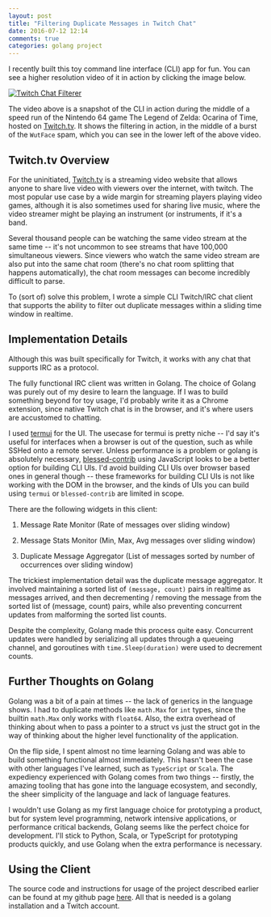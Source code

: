 ```yaml
---
layout: post
title: "Filtering Duplicate Messages in Twitch Chat"
date: 2016-07-12 12:14
comments: true
categories: golang project
---
```


I recently built this toy command line interface (CLI) app for fun. You can see a higher resolution video of it in action by clicking the image below.

[![Twitch Chat Filterer](http://i.imgur.com/m50Kii1.gif)](https://www.youtube.com/watch?v=i8sRO7_qvOY "Twitch Chat Filterer")

The video above is a snapshot of the CLI in action during the middle of a speed run of the Nintendo 64 game The Legend of Zelda: Ocarina of Time, hosted on [Twitch.tv](https://www.twitch.tv/). It shows the filtering in action, in the middle of a burst of the `WutFace` spam, which you can see in the lower left of the above video.

## Twitch.tv Overview
For the uninitiated, [Twitch.tv](https://www.twitch.tv/) is a streaming video website that allows anyone to share live video with viewers over the internet, with twitch. The most popular use case by a wide margin for streaming players playing video games, although it is also sometimes used for sharing live music, where the video streamer might be playing an instrument (or instruments, if it's a band.

Several thousand people can be watching the same video stream at the same time -- it's not uncommon to see streams that have 100,000 simultaneous viewers. Since viewers who watch the same video stream are also put into the same chat room (there's no chat room splitting that happens automatically), the chat room messages can become incredibly difficult to parse.

To (sort of) solve this problem, I wrote a simple CLI Twitch/IRC chat client that supports the ability to filter out duplicate messages within a sliding time window in realtime.

## Implementation Details

Although this was built specifically for Twitch, it works with any chat that supports IRC as a protocol.

The fully functional IRC client was written in Golang. The choice of Golang was purely out of my desire to learn the language. If I was to build something beyond for toy usage, I'd probably write it as a Chrome extension, since native Twitch chat is in the browser, and it's where users are accustomed to chatting.

I used [termui](https://github.com/gizak/termui) for the UI. The usecase for termui is pretty niche -- I'd say it's useful for interfaces when a browser is out of the question, such as while SSHed onto a remote server. Unless performance is a problem or golang is absolutely necessary, [blessed-contrib](https://github.com/yaronn/blessed-contrib) using JavaScript looks to be a better option for building CLI UIs. I'd avoid building CLI UIs over browser based ones in general though -- these frameworks for building CLI UIs is not like working with the DOM in the browser, and the kinds of UIs you can build using `termui` or `blessed-contrib` are limited in scope.

There are the following widgets in this client:

  1) Message Rate Monitor (Rate of messages over sliding window)

  2) Message Stats Monitor (Min, Max, Avg messages over sliding window)

  3) Duplicate Message Aggregator (List of messages sorted by number of occurrences over sliding window)

The trickiest implementation detail was the duplicate message aggregator. It involved maintaining a sorted list of `(message, count)` pairs in realtime as messages arrived, and then decrementing / removing the message from the sorted list of (message, count) pairs, while also preventing concurrent updates from malforming the sorted list counts.

Despite the complexity, Golang made this process quite easy. Concurrent updates were handled by serializing all updates through a queueing channel, and goroutines with `time.Sleep(duration)` were used to decrement counts.


## Further Thoughts on Golang

Golang was a bit of a pain at times -- the lack of generics in the language shows. I had to duplicate methods like `math.Max` for `int` types, since the builtin `math.Max` only works with `float64`. Also, the extra overhead of thinking about when to pass a pointer to a struct vs just the struct got in the way of thinking about the higher level functionality of the application.

On the flip side, I spent almost no time learning Golang and was able to build something functional almost immediately. This hasn't been the case with other languages I've learned, such as `TypeScript` or `Scala`. The expediency experienced with Golang comes from two things -- firstly, the amazing tooling that has gone into the language ecosystem, and secondly, the sheer simplicity of the language and lack of language features.

I wouldn't use Golang as my first language choice for prototyping a product, but for system level programming, network intensive applications, or performance critical backends, Golang seems like the perfect choice for development. I'll stick to Python, Scala, or TypeScript for prototyping products quickly, and use Golang when the extra performance is necessary.

## Using the Client

The source code and instructions for usage of the project described earlier can be found at my github page [here](https://github.com/daniel-trinh/twitch_chat_filter). All that is needed is a golang installation and a Twitch account.